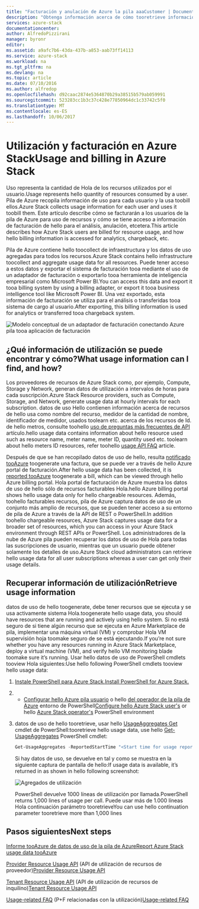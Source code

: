 ```yaml
---
title: "Facturación y anulación de Azure la pila aaaCustomer | Documentos de Microsoft"
description: "Obtenga información acerca de cómo tooretrieve información de uso de recursos de pila de Azure."
services: azure-stack
documentationcenter: 
author: AlfredoPizzirani
manager: byronr
editor: 
ms.assetid: a9afc7b6-43da-437b-a853-aab73ff14113
ms.service: azure-stack
ms.workload: na
ms.tgt_pltfrm: na
ms.devlang: na
ms.topic: article
ms.date: 07/10/2016
ms.author: alfredop
ms.openlocfilehash: d92caac2874e5364870b29a38515b579ab059991
ms.sourcegitcommit: 523283cc1b3c37c428e77850964dc1c33742c5f0
ms.translationtype: MT
ms.contentlocale: es-ES
ms.lasthandoff: 10/06/2017
---
```

# <a name="usage-and-billing-in-azure-stack"></a><span data-ttu-id="526ae-103">Utilización y facturación en Azure Stack</span><span class="sxs-lookup"><span data-stu-id="526ae-103">Usage and billing in Azure Stack</span></span>

<span data-ttu-id="526ae-104">Uso representa la cantidad de Hola de los recursos utilizados por el usuario.</span><span class="sxs-lookup"><span data-stu-id="526ae-104">Usage represents hello quantity of resources consumed by a user.</span></span> <span data-ttu-id="526ae-105">Pila de Azure recopila información de uso para cada usuario y la usa toobill ellos.</span><span class="sxs-lookup"><span data-stu-id="526ae-105">Azure Stack collects usage information for each user and uses it toobill them.</span></span> <span data-ttu-id="526ae-106">Este artículo describe cómo se facturarán a los usuarios de la pila de Azure para uso de recursos y cómo se tiene acceso a información de facturación de hello para el análisis, anulación, etcetera.</span><span class="sxs-lookup"><span data-stu-id="526ae-106">This article describes how Azure Stack users are billed for resource usage, and how hello billing information is accessed for analytics, chargeback, etc.</span></span>

<span data-ttu-id="526ae-107">Pila de Azure contiene hello toocollect de infraestructura y los datos de uso agregadas para todos los recursos.</span><span class="sxs-lookup"><span data-stu-id="526ae-107">Azure Stack contains hello infrastructure toocollect and aggregate usage data for all resources.</span></span> <span data-ttu-id="526ae-108">Puede tener acceso a estos datos y exportar el sistema de facturación tooa mediante el uso de un adaptador de facturación o exportarlo tooa herramienta de inteligencia empresarial como Microsoft Power BI.</span><span class="sxs-lookup"><span data-stu-id="526ae-108">You can access this data and export it tooa billing system by using a billing adapter, or export it tooa business intelligence tool like Microsoft Power BI.</span></span> <span data-ttu-id="526ae-109">Una vez exportado, esta información de facturación se utiliza para el análisis o transferidas tooa sistema de cargo al usuario.</span><span class="sxs-lookup"><span data-stu-id="526ae-109">After exporting, this billing information is used for analytics or transferred tooa chargeback system.</span></span>

![Modelo conceptual de un adaptador de facturación conectando Azure pila tooa aplicación de facturación](media/azure-stack-billing-and-chargeback/image1.png)

## <a name="what-usage-information-can-i-find-and-how"></a><span data-ttu-id="526ae-111">¿Qué información de utilización se puede encontrar y cómo?</span><span class="sxs-lookup"><span data-stu-id="526ae-111">What usage information can I find, and how?</span></span>

<span data-ttu-id="526ae-112">Los proveedores de recursos de Azure Stack como, por ejemplo, Compute, Storage y Network, generan datos de utilización a intervalos de horas para cada suscripción.</span><span class="sxs-lookup"><span data-stu-id="526ae-112">Azure Stack Resource providers, such as Compute, Storage, and Network, generate usage data at hourly intervals for each subscription.</span></span> <span data-ttu-id="526ae-113">datos de uso Hello contienen información acerca de recursos de hello usa como nombre del recurso, medidor de la cantidad de nombre, identificador de medidor, usados toolearn etc. acerca de los recursos de Id. de hello metros, consulte toohello [uso de preguntas más frecuentes de API](azure-stack-usage-related-faq.md) artículo.</span><span class="sxs-lookup"><span data-stu-id="526ae-113">hello usage data contains information about hello resource used such as resource name, meter name, meter ID, quantity used etc. toolearn about hello meters ID resources, refer toohello [usage API FAQ](azure-stack-usage-related-faq.md) article.</span></span> 

<span data-ttu-id="526ae-114">Después de que se han recopilado datos de uso de hello, resulta [notificado tooAzure](azure-stack-usage-reporting.md) toogenerate una factura, que se puede ver a través de hello Azure portal de facturación.</span><span class="sxs-lookup"><span data-stu-id="526ae-114">After hello usage data has been collected, it is [reported tooAzure](azure-stack-usage-reporting.md) toogenerate a bill, which can be viewed through hello Azure billing portal.</span></span> <span data-ttu-id="526ae-115">Hola portal de facturación de Azure muestra los datos de uso de hello sólo de recursos facturables Hola.</span><span class="sxs-lookup"><span data-stu-id="526ae-115">hello Azure billing portal shows hello usage data only for hello chargeable resources.</span></span> <span data-ttu-id="526ae-116">Además, toohello facturables recursos, pila de Azure captura datos de uso de un conjunto más amplio de recursos, que se pueden tener acceso a su entorno de pila de Azure a través de la API de REST o PowerShell.</span><span class="sxs-lookup"><span data-stu-id="526ae-116">In addition toohello chargeable resources, Azure Stack captures usage data for a broader set of resources, which you can access in your Azure Stack environment through REST APIs or PowerShell.</span></span> <span data-ttu-id="526ae-117">Los administradores de la nube de Azure pila pueden recuperar los datos de uso de Hola para todas las suscripciones de usuario, mientras que un usuario puede obtener solamente los detalles de uso.</span><span class="sxs-lookup"><span data-stu-id="526ae-117">Azure Stack cloud administrators can retrieve hello usage data for all user subscriptions whereas a user can get only their usage details.</span></span>

## <a name="retrieve-usage-information"></a><span data-ttu-id="526ae-118">Recuperar información de utilización</span><span class="sxs-lookup"><span data-stu-id="526ae-118">Retrieve usage information</span></span>

<span data-ttu-id="526ae-119">datos de uso de hello toogenerate, debe tener recursos que se ejecuta y se usa activamente sistema Hola.</span><span class="sxs-lookup"><span data-stu-id="526ae-119">toogenerate hello usage data, you should have resources that are running and actively using hello system.</span></span> <span data-ttu-id="526ae-120">Si no está seguro de si tiene algún recurso que se ejecuta en Azure Marketplace de pila, implementar una máquina virtual (VM) y comprobar Hola VM supervisión hoja toomake seguro de se está ejecutando.</span><span class="sxs-lookup"><span data-stu-id="526ae-120">If you’re not sure whether you have any resources running in Azure Stack Marketplace, deploy a virtual machine (VM), and verify hello VM monitoring blade toomake sure it’s running.</span></span> <span data-ttu-id="526ae-121">Usar hello datos de uso de PowerShell cmdlets tooview Hola siguientes:</span><span class="sxs-lookup"><span data-stu-id="526ae-121">Use hello following PowerShell cmdlets tooview hello usage data:</span></span>

1. [<span data-ttu-id="526ae-122">Instale PowerShell para Azure Stack.</span><span class="sxs-lookup"><span data-stu-id="526ae-122">Install PowerShell for Azure Stack.</span></span>](azure-stack-powershell-install.md)
2. * <span data-ttu-id="526ae-123">[Configurar hello Azure pila usuario](azure-stack-powershell-configure-user.md) o hello [del operador de la pila de Azure](azure-stack-powershell-configure-admin.md) entorno de PowerShell</span><span class="sxs-lookup"><span data-stu-id="526ae-123">[Configure hello Azure Stack user's](azure-stack-powershell-configure-user.md) or hello [Azure Stack operator's](azure-stack-powershell-configure-admin.md) PowerShell environment</span></span> 
3. <span data-ttu-id="526ae-124">datos de uso de hello tooretrieve, usar hello [UsageAggregates Get](/powershell/module/azurerm.usageaggregates/get-usageaggregates) cmdlet de PowerShell:</span><span class="sxs-lookup"><span data-stu-id="526ae-124">tooretrieve hello usage data, use hello [Get-UsageAggregates](/powershell/module/azurerm.usageaggregates/get-usageaggregates) PowerShell cmdlet:</span></span>
   ```PowerShell
   Get-UsageAggregates -ReportedStartTime "<Start time for usage reporting>" -ReportedEndTime "<end time for usage reporting>" -AggregationGranularity <Hourly or Daily>
   ```

   <span data-ttu-id="526ae-125">Si hay datos de uso, se devuelve en tal y como se muestra en la siguiente captura de pantalla de hello:</span><span class="sxs-lookup"><span data-stu-id="526ae-125">If usage data is available, it’s returned in as shown in hello following screenshot:</span></span> 
   
   ![Agregados de utilización](media/azure-stack-billing-and-chargeback/image2.png)
   
   <span data-ttu-id="526ae-127">PowerShell devuelve 1000 líneas de utilización por llamada.</span><span class="sxs-lookup"><span data-stu-id="526ae-127">PowerShell returns 1,000 lines of usage per call.</span></span> <span data-ttu-id="526ae-128">Puede usar más de 1.000 líneas Hola continuación parámetro tooretrieve</span><span class="sxs-lookup"><span data-stu-id="526ae-128">You can use hello continuation parameter tooretrieve more than 1,000 lines</span></span>

## <a name="next-steps"></a><span data-ttu-id="526ae-129">Pasos siguientes</span><span class="sxs-lookup"><span data-stu-id="526ae-129">Next steps</span></span>

[<span data-ttu-id="526ae-130">Informe tooAzure de datos de uso de la pila de Azure</span><span class="sxs-lookup"><span data-stu-id="526ae-130">Report Azure Stack usage data tooAzure</span></span>](azure-stack-usage-reporting.md)

<span data-ttu-id="526ae-131">[Provider Resource Usage API](azure-stack-provider-resource-api.md) (API de utilización de recursos de proveedor)</span><span class="sxs-lookup"><span data-stu-id="526ae-131">[Provider Resource Usage API](azure-stack-provider-resource-api.md)</span></span>

<span data-ttu-id="526ae-132">[Tenant Resource Usage API](azure-stack-tenant-resource-usage-api.md) (API de utilización de recursos de inquilino)</span><span class="sxs-lookup"><span data-stu-id="526ae-132">[Tenant Resource Usage API](azure-stack-tenant-resource-usage-api.md)</span></span>

<span data-ttu-id="526ae-133">[Usage-related FAQ](azure-stack-usage-related-faq.md) (P+F relacionadas con la utilización)</span><span class="sxs-lookup"><span data-stu-id="526ae-133">[Usage-related FAQ](azure-stack-usage-related-faq.md)</span></span>

